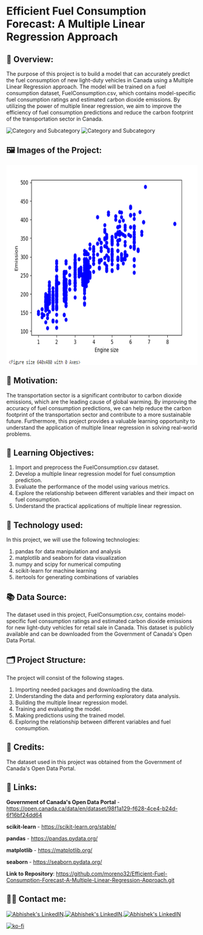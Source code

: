 # Efficient Fuel Consumption Forecast: A Multiple Linear Regression Approach

## 🔄 Overview:
The purpose of this project is to build a model that can accurately predict the fuel consumption of new light-duty vehicles in Canada using a Multiple Linear Regression approach. The model will be trained on a fuel consumption dataset, FuelConsumption.csv, which contains model-specific fuel consumption ratings and estimated carbon dioxide emissions. By utilizing the power of multiple linear regression, we aim to improve the efficiency of fuel consumption predictions and reduce the carbon footprint of the transportation sector in Canada.

![Category and Subcategory](https://img.shields.io/badge/Data%20Analysis%20and%20prediction-Prediction-blue)
![Category and Subcategory](https://img.shields.io/badge/Regression-Multiple%20Linear%20Regression-yellow)

## 🖼️ Images of the Project:
<img align="center" alt="jpg" src="https://raw.githubusercontent.com/moreno32/Efficient-Fuel-Consumption-Forecast-A-Multiple-Linear-Regression-Approach/master/reports/figures/Efficient-Fuel-Consumption-Forecast-A-Multiple-Linear-Regression-Approach.png" width="700" height="528" /><br>

## 🎊 Motivation:
The transportation sector is a significant contributor to carbon dioxide emissions, which are the leading cause of global warming. By improving the accuracy of fuel consumption predictions, we can help reduce the carbon footprint of the transportation sector and contribute to a more sustainable future. Furthermore, this project provides a valuable learning opportunity to understand the application of multiple linear regression in solving real-world problems.

## 🏁 Learning Objectives:
1)	Import and preprocess the FuelConsumption.csv dataset.
2)	Develop a multiple linear regression model for fuel consumption prediction.
3)	Evaluate the performance of the model using various metrics.
4)	Explore the relationship between different variables and their impact on fuel consumption.
5)	Understand the practical applications of multiple linear regression.

## 🧰 Technology used:
In this project, we will use the following technologies:
1)	pandas for data manipulation and analysis
2)	matplotlib and seaborn for data visualization
3)	numpy and scipy for numerical computing
4)	scikit-learn for machine learning
5)	itertools for generating combinations of variables

## 📚 Data Source:
The dataset used in this project, FuelConsumption.csv, contains model-specific fuel consumption ratings and estimated carbon dioxide emissions for new light-duty vehicles for retail sale in Canada. This dataset is publicly available and can be downloaded from the Government of Canada's Open Data Portal.

## 🗂️ Project Structure:
The project will consist of the following stages.
1)	Importing needed packages and downloading the data.
2)	Understanding the data and performing exploratory data analysis.
3)	Building the multiple linear regression model.
4)	Training and evaluating the model.
5)	Making predictions using the trained model.
6)	Exploring the relationship between different variables and fuel consumption.

## 👥 Credits:
The dataset used in this project was obtained from the Government of Canada's Open Data Portal.

## 🔗 Links:
**Government of Canada's Open Data Portal** - https://open.canada.ca/data/en/dataset/98f1a129-f628-4ce4-b24d-6f16bf24dd64

**scikit-learn** - https://scikit-learn.org/stable/

**pandas** - https://pandas.pydata.org/

**matplotlib** - https://matplotlib.org/

**seaborn** - https://seaborn.pydata.org/

**Link to Repository**: https://github.com/moreno32/Efficient-Fuel-Consumption-Forecast-A-Multiple-Linear-Regression-Approach.git

## 🙋‍♂️ Contact me:
<a href= mailto:danielmoreno3291@gmail.com> <img align="center" alt="Abhishek's LinkedIN" width="32px" src="https://cdn4.iconfinder.com/data/icons/social-media-logos-6/512/112-gmail_email_mail-512.png" >
<a href="https://www.linkedin.com/in/dmoreno-ai/"> <img align="center" alt="Abhishek's LinkedIN" width="32px" src="https://cdn-icons-png.flaticon.com/512/174/174857.png">
<a href="https://www.youtube.com/@dmoreno-ai"> <img align="center" alt="Abhishek's LinkedIN" width="32px" src="https://upload.wikimedia.org/wikipedia/commons/thumb/4/4f/YouTube_social_white_squircle.svg/2048px-YouTube_social_white_squircle.svg.png" /><br>

[![ko-fi](https://ko-fi.com/img/githubbutton_sm.svg)](https://ko-fi.com/dmoreno_ai)
